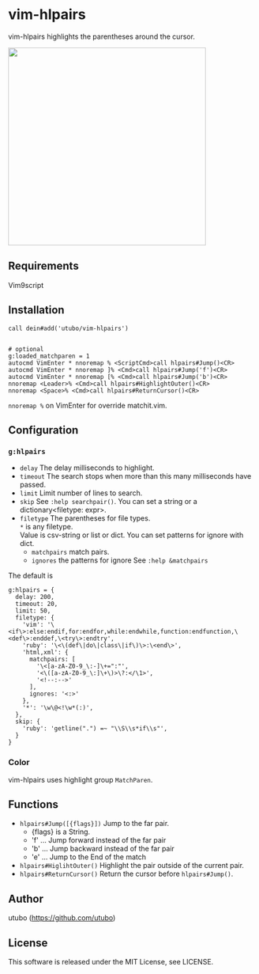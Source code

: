# vim-hlpairs

vim-hlpairs highlights the parentheses around the cursor.

<img src="https://user-images.githubusercontent.com/6848636/225357852-5eca2053-ee41-41a3-9d57-d6bd249b29cc.gif" width="400">

## Requirements

Vim9script

## Installation

```vim
call dein#add('utubo/vim-hlpairs')


# optional
g:loaded_matchparen = 1
autocmd VimEnter * nnoremap % <ScriptCmd>call hlpairs#Jump()<CR>
autocmd VimEnter * nnoremap ]% <Cmd>call hlpairs#Jump('f')<CR>
autocmd VimEnter * nnoremap [% <Cmd>call hlpairs#Jump('b')<CR>
nnoremap <Leader>% <Cmd>call hlpairs#HighlightOuter()<CR>
nnoremap <Space>% <Cmd>call hlpairs#ReturnCursor()<CR>
```

`nnoremap %` on VimEnter for override matchit.vim.

## Configuration

### `g:hlpairs`

- `delay` The delay milliseconds to highlight.
- `timeout` The search stops when more than this many milliseconds have passed.
- `limit` Limit number of lines to search.
- `skip` See `:help searchpair()`.
  You can set a string or a dictionary&lt;filetype: expr&gt;.
- `filetype` The parentheses for file types.  
  `*` is any filetype.  
  Value is csv-string or list or dict.
  You can set patterns for ignore with dict.
  - `matchpairs` match pairs.
  - `ignores` the patterns for ignore
  See `:help &matchpairs`

The default is
```vimscript
g:hlpairs = {
  delay: 200,
  timeout: 20,
  limit: 50,
  filetype: {
    'vim': '\<if\>:else:endif,for:endfor,while:endwhile,function:endfunction,\<def\>:enddef,\<try\>:endtry',
    'ruby': '\<\(def\|do\|class\|if\)\>:\<end\>',
    'html,xml': {
      matchpairs: [
        '\<[a-zA-Z0-9_\:-]\+=":"',
        '<\([a-zA-Z0-9_\:]\+\)>\?:</\1>',
        '<!--:-->'
      ],
      ignores: '<:>'
    },
    '*': '\w\@<!\w*(:)',
  },
  skip: {
    'ruby': 'getline(".") =~ "\\S\\s*if\\s"',
  }
}
```

### Color
vim-hlpairs uses highlight group `MatchParen`.

## Functions

- `hlpairs#Jump([{flags}])` Jump to the far pair.
  - {flags} is a String.
  - 'f' ... Jump forward instead of the far pair
  - 'b' ... Jump backward instead of the far pair
  - 'e' ... Jump to the End of the match
- `hlpairs#HiglihtOuter()`	Highlight the pair outside of the current pair.
- `hlpairs#ReturnCursor()`	Return the cursor before `hlpairs#Jump()`.

## Author
utubo (https://github.com/utubo)

## License
This software is released under the MIT License, see LICENSE.


